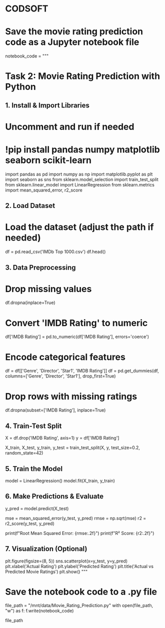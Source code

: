 # CODSOFT
# Save the movie rating prediction code as a Jupyter notebook file
notebook_code = """
# Task 2: Movie Rating Prediction with Python

## 1. Install & Import Libraries

# Uncomment and run if needed
# !pip install pandas numpy matplotlib seaborn scikit-learn

import pandas as pd
import numpy as np
import matplotlib.pyplot as plt
import seaborn as sns
from sklearn.model_selection import train_test_split
from sklearn.linear_model import LinearRegression
from sklearn.metrics import mean_squared_error, r2_score

## 2. Load Dataset

# Load the dataset (adjust the path if needed)
df = pd.read_csv('IMDb Top 1000.csv')
df.head()

## 3. Data Preprocessing

# Drop missing values
df.dropna(inplace=True)

# Convert 'IMDB Rating' to numeric
df['IMDB Rating'] = pd.to_numeric(df['IMDB Rating'], errors='coerce')

# Encode categorical features
df = df[['Genre', 'Director', 'Star1', 'IMDB Rating']]
df = pd.get_dummies(df, columns=['Genre', 'Director', 'Star1'], drop_first=True)

# Drop rows with missing ratings
df.dropna(subset=['IMDB Rating'], inplace=True)

## 4. Train-Test Split

X = df.drop('IMDB Rating', axis=1)
y = df['IMDB Rating']

X_train, X_test, y_train, y_test = train_test_split(X, y, test_size=0.2, random_state=42)

## 5. Train the Model

model = LinearRegression()
model.fit(X_train, y_train)

## 6. Make Predictions & Evaluate

y_pred = model.predict(X_test)

mse = mean_squared_error(y_test, y_pred)
rmse = np.sqrt(mse)
r2 = r2_score(y_test, y_pred)

print(f"Root Mean Squared Error: {rmse:.2f}")
print(f"R² Score: {r2:.2f}")

## 7. Visualization (Optional)

plt.figure(figsize=(8, 5))
sns.scatterplot(x=y_test, y=y_pred)
plt.xlabel('Actual Rating')
plt.ylabel('Predicted Rating')
plt.title('Actual vs Predicted Movie Ratings')
plt.show()
"""

# Save the notebook code to a .py file
file_path = "/mnt/data/Movie_Rating_Prediction.py"
with open(file_path, "w") as f:
    f.write(notebook_code)

file_path
